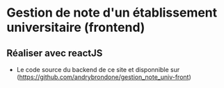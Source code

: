 # Gestion de note d'un établissement universitaire (frontend)

## Réaliser avec reactJS

- Le code source du backend de ce site et disponnible sur (https://github.com/andrybrondone/gestion_note_univ-front)
